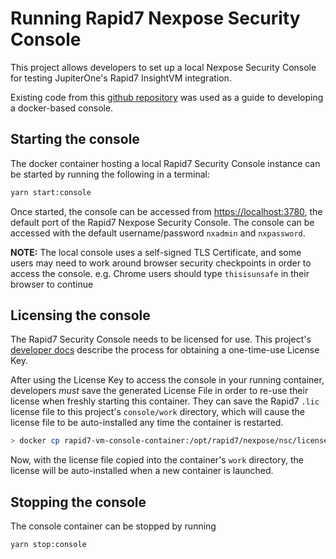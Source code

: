 # Running Rapid7 Nexpose Security Console

This project allows developers to set up a local Nexpose Security Console for
testing JupiterOne's Rapid7 InsightVM integration.

Existing code from this
[github repository](https://github.com/Acidburn0zzz/docker-rapid7-vm) was used
as a guide to developing a docker-based console.

## Starting the console

The docker container hosting a local Rapid7 Security Console instance can be
started by running the following in a terminal:

```sh
yarn start:console
```

Once started, the console can be accessed from <https://localhost:3780>, the
default port of the Rapid7 Nexpose Security Console. The console can be accessed
with the default username/password `nxadmin` and `nxpassword`.

**NOTE:** The local console uses a self-signed TLS Certificate, and some users
may need to work around browser security checkpoints in order to access the
console. e.g. Chrome users should type `thisisunsafe` in their browser to
continue

## Licensing the console

The Rapid7 Security Console needs to be licensed for use. This project's
[developer docs](../docs/development.md) describe the process for obtaining a
one-time-use License Key.

After using the License Key to access the console in your running container,
developers _must_ save the generated License File in order to re-use their
license when freshly starting this container. They can save the Rapid7 `.lic`
license file to this project's `console/work` directory, which will cause the
license file to be auto-installed any time the container is restarted.

```sh
> docker cp rapid7-vm-console-container:/opt/rapid7/nexpose/nsc/licenses/$(docker exec rapid7-vm-console-container sh -c "cd /opt/rapid7/nexpose/nsc/licenses/ && ls *.lic") console/work
```

Now, with the license file copied into the container's `work` directory, the
license will be auto-installed when a new container is launched.

## Stopping the console

The console container can be stopped by running

```sh
yarn stop:console
```

